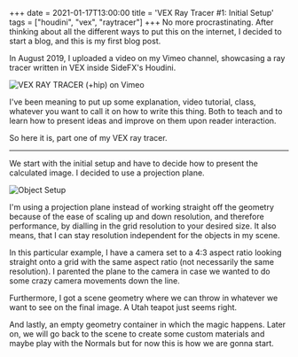 +++
date = 2021-01-17T13:00:00
title = 'VEX Ray Tracer #1: Initial Setup'
tags = ["houdini", "vex", "raytracer"]
+++
No more procrastinating. After thinking about all the different ways to put this on the internet, I decided to start a blog, and this is my first blog post.

In August 2019, I uploaded a video on my Vimeo channel, showcasing a ray tracer written in VEX inside SideFX's Houdini.

![VEX RAY TRACER (+hip) on Vimeo](https://vimeo.com/354673868 "VEX RAY TRACER (+hip)")

I've been meaning to put up some explanation, video tutorial, class, whatever you want to call it on how to write this thing. Both to teach and to learn how to present ideas and improve on them upon reader interaction.

So here it is, part one of my VEX ray tracer.

***

We start with the initial setup and have to decide how to present the calculated image. I decided to use a projection plane.

![Object Setup](01.001_object_setup.png)

I'm using a projection plane instead of working straight off the geometry because of the ease of scaling up and down resolution, and therefore performance, by dialling in the grid resolution to your desired size. It also means, that I can stay resolution independent for the objects in my scene.

In this particular example, I have a camera set to a 4:3 aspect ratio looking straight onto a grid with the same aspect ratio (not necessarily the same resolution). I parented the plane to the camera in case we wanted to do some crazy camera movements down the line.

Furthermore, I got a scene geometry where we can throw in whatever we want to see on the final image. A Utah teapot just seems right.

And lastly, an empty geometry container in which the magic happens. Later on, we will go back to the scene to create some custom materials and maybe play with the Normals but for now this is how we are gonna start.

